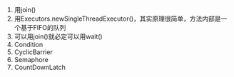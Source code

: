1. 用join()
2. 用Executors.newSingleThreadExecutor()，其实原理很简单，方法内部是一个基于FIFO的队列
3. 可以用join()就必定可以用wait()
4. Condition
5. CyclicBarrier
6. Semaphore
7. CountDownLatch